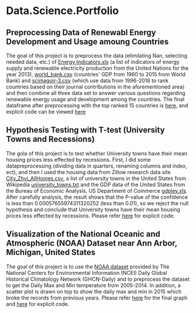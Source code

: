 # Data.Science.Portfolio


## Preprocessing Data of Renewabl Energy Development and Usage amoung Countries  
  The goal of this project is to preprocess the data (elimilating Nan, selecting needed data, etc.) of [Energy Indicators.xls](https://github.com/alanmlchau/Data.Science.Portfolio/blob/master/Document/Data%20Preprocessing/Energy%20Indicators.xls)  (a list of indicators of energy supply and renewable electricity production from the United Nations for the year 2013), [world_bank.csv](https://github.com/alanmlchau/Data.Science.Portfolio/blob/master/Document/Data%20Preprocessing/world_bank.csv) (countries' GDP from 1960 to 2015 from World Bank) and [scimagojr-3.csv](https://github.com/alanmlchau/Data.Science.Portfolio/blob/master/Document/Data%20Preprocessing/scimagojr-3.csv) (which use data from 1996-2018 to rank countries based on their journal contributions in the aforementioned area) and then combine all three data set to answer various questions regarding renewable energy usage and development among the countries. The final dataframe after preprocessing with the top ranked 15 countries is [here](https://github.com/alanmlchau/Data.Science.Portfolio/blob/master/Document/Data%20Preprocessing/final.csv), and explicit code can be viewed [here](https://github.com/alanmlchau/Data.Science.Portfolio/blob/master/Notebook/Data%20Preprocessing.ipynb)

## Hypothesis Testing with T-test (University Towns and Recessions)
 The gola of this project is to test whether University towns have their mean housing prices less effected by recessions. First, I did some datapreprocessing (dividing data in quarters, renaming columns and index, ect), and then I used the housing data from Zillow research data site [City_Zhvi_AllHomes.csv](https://github.com/alanmlchau/Data.Science.Portfolio/blob/master/Document/Hypothesis%20Test%20with%20T-test/City_Zhvi_AllHomes.csv), a list of university towns in the United States from Wikipedia [university_towns.txt](https://github.com/alanmlchau/Data.Science.Portfolio/blob/master/Document/Hypothesis%20Test%20with%20T-test/university_towns.txt) and the GDP data of the United States from the Bureau of Economic Analysis, US Department of Commerce [gdplev.xls](https://github.com/alanmlchau/Data.Science.Portfolio/blob/master/Document/Hypothesis%20Test%20with%20T-test/gdplev.xls). After carefully analysis, the result shows that the P-value of the confidence is less than 0.00057655974311320252 (less than 0.01), so we reject the null hypothesis and conclude that University towns have their mean housing prices less effected by recessions. Please refer [here](https://github.com/alanmlchau/Data.Science.Portfolio/blob/master/Notebook/Hypothesis%20Testing%20with%20T-test.ipynb) for explicit code.
 
 ## Visualization of the National Oceanic and Atmospheric (NOAA) Dataset near Ann Arbor, Michigan, United States
  The goal of this project is to use the [NOAA dataset](https://github.com/alanmlchau/Data.Science.Portfolio/blob/master/Document/Visualization%20of%20the%20National%20Oceanic%20and%20Atmospheric%20(NOAA)%20Dataset/NOAA%20dataset.csv) provided by The National Centers for Environmental Information (NCEI) Daily Global Historical Climatology Network (GHCN-Daily) and to preprocess the dataset to get the Daily Max and Min temperature from 2005-2014. In addition, a scatter plot is drawn on top to show the daily max and min in 2015 which broke the records from previous years. Please refer [here](https://github.com/alanmlchau/Data.Science.Portfolio/blob/master/Document/Visualization%20of%20the%20National%20Oceanic%20and%20Atmospheric%20(NOAA)%20Dataset/Graph1.png) for the final graph and [here](https://github.com/alanmlchau/Data.Science.Portfolio/blob/master/Notebook/Visualization%20of%20the%20National%20Oceanic%20and%20Atmospheric%20(NOAA)%20Dataset.py) for explicit code.
  
